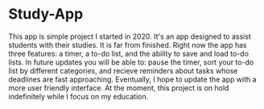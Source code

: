 # Study-App
This app is simple project I started in 2020.
It's an app designed to assist students with their studies.
It is far from finished.
Right now the app has three features: a timer, a to-do list, and the ability to save and load to-do lists.
In future updates you will be able to: pause the timer, sort your to-do list by different categories, and recieve reminders about tasks whose deadlines are fast approaching.
Eventually, I hope to update the app with a more user friendly interface.
At the moment, this project is on hold indefinitely while I focus on my education.
